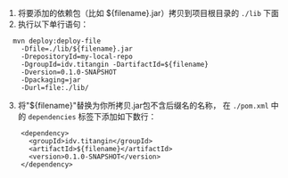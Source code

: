
1. 将要添加的依赖包（比如 ${filename}.jar）拷贝到项目根目录的 ` ./lib ` 下面
2. 执行以下单行语句：
```
  mvn deploy:deploy-file 
    -Dfile=./lib/${filename}.jar 
    -DrepositoryId=my-local-repo 
    -DgroupId=idv.titangin -DartifactId=${filename} 
    -Dversion=0.1.0-SNAPSHOT 
    -Dpackaging=jar 
    -Durl=file:./lib/ 
```
3. 将"${filename}"替换为你所拷贝.jar包不含后缀名的名称，
在 `./pom.xml` 中的 `dependencies` 标签下添加如下数行：
```
    <dependency>
      <groupId>idv.titangin</groupId>
      <artifactId>${filename}</artifactId>
      <version>0.1.0-SNAPSHOT</version>
    </dependency>
```
